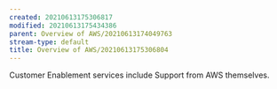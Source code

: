 ```yaml
---
created: 20210613175306817
modified: 20210613175434386
parent: Overview of AWS/20210613174049763
stream-type: default
title: Overview of AWS/20210613175306804
---
```

Customer Enablement services include Support from AWS themselves.

